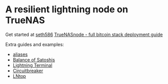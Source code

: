 # A resilient lightning node on TrueNAS

Get started at [seth586](https://github.com/seth586) [TrueNASnode - full bitcoin stack deployment guide](https://github.com/seth586/guides/blob/master/FreeNAS/bitcoin/README.md)

Extra guides and examples:

* [aliases](truenas/aliases.md)
* [Balance of Satoshis](truenas/bos.md)
* [Lightning Terminal](truenas/lit.md)
* [Circuitbreaker](truenas/circuitbreaker.md)
* [LNtop](truenas/lntop.md)
